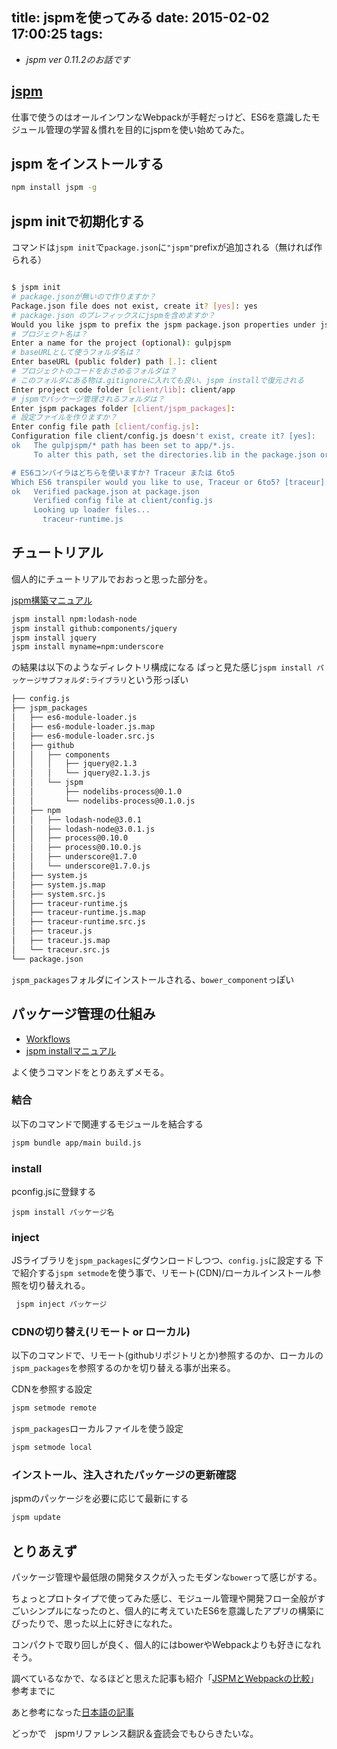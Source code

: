 title: jspmを使ってみる
date: 2015-02-02 17:00:25
tags:
---

 * _jspm ver 0.11.2のお話です_

## [jspm](http://jspm.io/)

仕事で使うのはオールインワンなWebpackが手軽だっけど、ES6を意識したモジュール管理の学習＆慣れを目的にjspmを使い始めてみた。

## jspm をインストールする

```sh
npm install jspm -g
```

## jspm initで初期化する

コマンドは`jspm init`で`package.json`に`"jspm"`prefixが追加される（無ければ作られる）

```sh

$ jspm init
# package.jsonが無いので作りますか？
Package.json file does not exist, create it? [yes]: yes
# package.json のプレフィックスにjspmを含めますか？
Would you like jspm to prefix the jspm package.json properties under jspm? [yes]: yes 
# プロジェクト名は？
Enter a name for the project (optional): gulpjspm
# baseURLとして使うフォルダ名は？
Enter baseURL (public folder) path [.]: client
# プロジェクトのコードをおさめるフォルダは？
# このフォルダにある物は.gitignoreに入れても良い、jspm installで復元される
Enter project code folder [client/lib]: client/app   
# jspmでパッケージ管理されるフォルダは？
Enter jspm packages folder [client/jspm_packages]: 
# 設定ファイルを作りますか？
Enter config file path [client/config.js]: 
Configuration file client/config.js doesn't exist, create it? [yes]: 
ok   The gulpjspm/* path has been set to app/*.js.
     To alter this path, set the directories.lib in the package.json or run jspm init -p to set the code folder.

# ES6コンパイラはどちらを使いますか? Traceur または 6to5
Which ES6 transpiler would you like to use, Traceur or 6to5? [traceur]:     
ok   Verified package.json at package.json
     Verified config file at client/config.js
     Looking up loader files...
       traceur-runtime.js

```

## チュートリアル

個人的にチュートリアルでおおっと思った部分を。

[jspm構築マニュアル](https://github.com/jspm/jspm-cli/wiki/Getting-Started)

```sh
jspm install npm:lodash-node
jspm install github:components/jquery
jspm install jquery
jspm install myname=npm:underscore
```

の結果は以下のようなディレクトリ構成になる
ぱっと見た感じ`jspm install パッケージサブフォルダ:ライブラリ`という形っぽい

```sh
├── config.js
├── jspm_packages
│   ├── es6-module-loader.js
│   ├── es6-module-loader.js.map
│   ├── es6-module-loader.src.js
│   ├── github
│   │   ├── components
│   │   │   ├── jquery@2.1.3
│   │   │   └── jquery@2.1.3.js
│   │   └── jspm
│   │       ├── nodelibs-process@0.1.0
│   │       └── nodelibs-process@0.1.0.js
│   ├── npm
│   │   ├── lodash-node@3.0.1
│   │   ├── lodash-node@3.0.1.js
│   │   ├── process@0.10.0
│   │   ├── process@0.10.0.js
│   │   ├── underscore@1.7.0
│   │   └── underscore@1.7.0.js
│   ├── system.js
│   ├── system.js.map
│   ├── system.src.js
│   ├── traceur-runtime.js
│   ├── traceur-runtime.js.map
│   ├── traceur-runtime.src.js
│   ├── traceur.js
│   ├── traceur.js.map
│   └── traceur.src.js
└── package.json

```

`jspm_packages`フォルダにインストールされる、`bower_component`っぽい


## パッケージ管理の仕組み

 + [Workflows](https://github.com/jspm/jspm-cli/wiki/Production-Workflows)
 + [jspm installマニュアル](https://github.com/jspm/jspm-cli/wiki/Installing)

よく使うコマンドをとりあえずメモる。

### 結合

以下のコマンドで関連するモジュールを結合する

```sh
jspm bundle app/main build.js
```

### install

pconfig.jsに登録する

```
jspm install パッケージ名
```

### inject

JSライブラリを`jspm_packages`にダウンロードしつつ、`config.js`に設定する
下で紹介する`jspm setmode`を使う事で、リモート(CDN)/ローカルインストール参照を切り替えれる。

```sh
 jspm inject パッケージ
```

### CDNの切り替え(リモート or ローカル)

以下のコマンドで、リモート(githubリポジトリとか)参照するのか、ローカルの`jspm_packages`を参照するのかを切り替える事が出来る。

CDNを参照する設定

```sh
jspm setmode remote
```

`jspm_packages`ローカルファイルを使う設定

```sh
jspm setmode local
```

### インストール、注入されたパッケージの更新確認

jspmのパッケージを必要に応じて最新にする

```sh
jspm update
```

## とりあえず

パッケージ管理や最低限の開発タスクが入ったモダンな`bower`って感じがする。

ちょっとプロトタイプで使ってみた感じ、モジュール管理や開発フロー全般がすごいシンプルになったのと、個人的に考えていたES6を意識したアプリの構築にぴったりで、思った以上に好きになれた。

コンパクトで取り回しが良く、個人的にはbowerやWebpackよりも好きになれそう。

調べているなかで、なるほどと思えた記事も紹介「[JSPMとWebpackの比較](https://gist.github.com/OliverJAsh/bcc676e381a06dbb3be0)」参考までに

あと参考になった[日本語の記事](http://qiita.com/hrsh7th@github/items/0a225c46ba17196b9a55)

どっかで　jspmリファレンス翻訳＆査読会でもひらきたいな。
